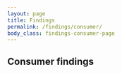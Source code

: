 ```yaml
---
layout: page
title: Findings
permalink: /findings/consumer/
body_class: findings-consumer-page
---
```


## Consumer findings
